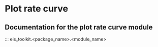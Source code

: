 # Plot rate curve
## Documentation for the plot rate curve module
::: eis_toolkit.<package_name>.<module_name>